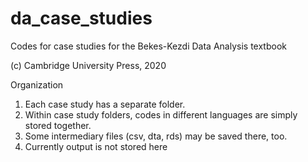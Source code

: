 # da_case_studies
Codes for case studies for the Bekes-Kezdi Data Analysis textbook

(c) Cambridge University Press, 2020


Organization
1. Each case study has a separate folder.
2. Within case study folders, codes in different languages are simply stored together. 
3. Some intermediary files (csv, dta, rds) may be saved there, too. 
4. Currently output is not stored here
